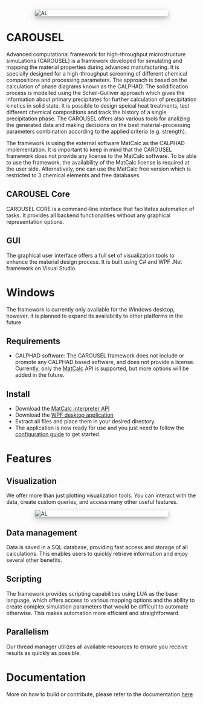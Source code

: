 <div style="width:70%; display: block; margin-left: auto; margin-right: auto; box-shadow: 0 4px 8px 0 rgba(0, 0, 0, 0.2), 0 6px 20px 0 rgba(0, 0, 0, 0.19);">
    <img src="Design/img/Logo.png" alt="AL" title="Example AL alloy" style="border-radius: 1%;"/> 
</div>

# CAROUSEL
Advanced computational framework for high-throughput microstructure simuLations (CAROUSEL) is a framework developed for simulating and mapping the material properties during advanced manufacturing. It is specially designed for a high-throughput screening of different chemical compositions and processing parameters. The approach is based on the calculation of phase diagrams known as the CALPHAD. The solidification process is modelled using the Scheil-Gulliver approach which gives the information about primary precipitates for further calculation of precipitation kinetics in solid state. It is possible to design speical heat treatments, test different chemical compositions and track the history of a single precipitation phase. The CAROUSEL offers also various tools for analizing the generated data and making  decisions on the best material-processing parameters combination according to the applied criteria (e.g. strength).

The framework is using the external software MatCalc as the CALPHAD implementation. It is important to keep in mind that the CAROUSEL framework does not provide any license to the MatCalc software. To be able to use the framework, the availability of the MatCalc license is required at the user side. Alternatively, one can use the MatCalc free version which is restricted to 3 chemical elements and free databases. 

## CAROUSEL Core
CAROUSEL CORE is a command-line interface that facilitates automation of tasks. It provides all backend functionalities without any graphical representation options.

## GUI
The graphical user interface offers a full set of visualization tools to enhance the material design process. It is built using C# and WPF .Net framework on Visual Studio.

# Windows
The framework is currently only available for the Windows desktop, however, it is planned to expand its availability to other platforms in the future.

## Requirements

- CALPHAD software: The CAROUSEL framework does not include or promote any CALPHAD based software, and does not provide a license. Currently, only the [MatCalc](https://www.matcalc.at/) API is supported, but more options will be added in the future.

## Install

- Download the [MatCalc interpreter API]()
- Download the [WPF desktop application]()
- Extract all files and place them in your desired directory.
- The application is now ready for use and you just need to follow the [configuration guide](https://github.com/SColibri/AMFramework/wiki) to get started.

# Features

## Visualization

We offer more than just plotting visualization tools. You can interact with the data, create custom queries, and access many other useful features.

<div style="width:70%; display: block; margin-left: auto; margin-right: auto; box-shadow: 0 4px 8px 0 rgba(0, 0, 0, 0.2), 0 6px 20px 0 rgba(0, 0, 0, 0.19);">
    <img src="Design/img/vis_mapChart.png" alt="AL" title="Example AL alloy" style="border-radius: 1%;"/> 
</div>


## Data management

Data is saved in a SQL database, providing fast access and storage of all calculations. This enables users to quickly retrieve information and enjoy several other benefits.

## Scripting

The framework provides scripting capabilities using LUA as the base language, which offers access to various mapping options and the ability to create complex simulation parameters that would be difficult to automate otherwise. This makes automation more efficient and straightforward.

## Parallelism

Our thread manager utilizes all available resources to ensure you receive results as quickly as possible.


# Documentation
More on how to build or contribute, please refer to the documentation [here](https://codedocs.xyz/SColibri/AMFramework)

